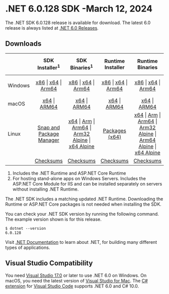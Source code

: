 # .NET 6.0.128 SDK -March 12, 2024

The .NET SDK 6.0.128 release is available for download. The latest 6.0 release is always listed at [.NET 6.0 Releases](../README.md).

## Downloads

|           | SDK Installer<sup>1</sup>                        | SDK Binaries<sup>1</sup>                 | Runtime Installer                                        | Runtime Binaries                                 | ASP.NET Core Runtime           |Windows Desktop Runtime          |
| --------- | :------------------------------------------:     | :----------------------:                 | :---------------------------:                            | :-------------------------:                      | :-----------------:            | :-----------------:            |
| Windows   | [x86][dotnet-sdk-win-x86.exe] \| [x64][dotnet-sdk-win-x64.exe] \| [Arm64][dotnet-sdk-win-arm64.exe] | [x86][dotnet-sdk-win-x86.zip] \| [x64][dotnet-sdk-win-x64.zip] \|  [Arm64][dotnet-sdk-win-arm64.zip] | [x86][dotnet-runtime-win-x86.exe] \| [x64][dotnet-runtime-win-x64.exe] \| [Arm64][dotnet-runtime-win-arm64.exe] | [x86][dotnet-runtime-win-x86.zip] \| [x64][dotnet-runtime-win-x64.zip] \| [Arm64][dotnet-runtime-win-arm64.zip] | [x86][aspnetcore-runtime-win-x86.exe] \| [x64][aspnetcore-runtime-win-x64.exe] \|<br/> [Hosting Bundle][dotnet-hosting-win.exe]<sup>2</sup> | [x86][windowsdesktop-runtime-win-x86.exe] \| [x64][windowsdesktop-runtime-win-x64.exe] \| [Arm64][windowsdesktop-runtime-win-arm64.exe] |
| macOS     | [x64][dotnet-sdk-osx-x64.pkg] \| [ARM64][dotnet-sdk-osx-arm64.pkg] | [x64][dotnet-sdk-osx-x64.tar.gz] \| [ARM64][dotnet-sdk-osx-arm64.tar.gz]  | [x64][dotnet-runtime-osx-x64.pkg] \| [ARM64][dotnet-runtime-osx-arm64.pkg] | [x64][dotnet-runtime-osx-x64.tar.gz] \| [ARM64][dotnet-runtime-osx-arm64.tar.gz]| [x64][aspnetcore-runtime-osx-x64.tar.gz] \| [ARM64][aspnetcore-runtime-osx-arm64.tar.gz] | - |<sup>1</sup>
| Linux     |  [Snap and Package Manager](../install-linux.md)  | [x64][dotnet-sdk-linux-x64.tar.gz] \| [Arm][dotnet-sdk-linux-arm.tar.gz]  \| [Arm64][dotnet-sdk-linux-arm64.tar.gz] \| [Arm32 Alpine][dotnet-sdk-linux-musl-arm.tar.gz]  \| [x64 Alpine][dotnet-sdk-linux-musl-x64.tar.gz] | [Packages (x64)][linux-packages] | [x64][dotnet-runtime-linux-x64.tar.gz] \| [Arm][dotnet-runtime-linux-arm.tar.gz] \| [Arm64][dotnet-runtime-linux-arm64.tar.gz] \| [Arm32 Alpine][dotnet-runtime-linux-musl-arm.tar.gz] \| [Arm64 Alpine][dotnet-runtime-linux-musl-arm64.tar.gz] \| [x64 Alpine][dotnet-runtime-linux-musl-x64.tar.gz]  | [x64][aspnetcore-runtime-linux-x64.tar.gz]<sup>1</sup>  \| [Arm][aspnetcore-runtime-linux-arm.tar.gz]<sup>1</sup> \| [Arm64][aspnetcore-runtime-linux-arm64.tar.gz]<sup>1</sup> \| [x64 Alpine][aspnetcore-runtime-linux-musl-x64.tar.gz] | - | <sup>1</sup> |
|  | [Checksums][checksums-sdk]                             | [Checksums][checksums-sdk]                                      | [Checksums][checksums-runtime]                             | [Checksums][checksums-runtime]  | [Checksums][checksums-runtime]  | [Checksums][checksums-runtime]

1. Includes the .NET Runtime and ASP.NET Core Runtime
2. For hosting stand-alone apps on Windows Servers. Includes the ASP.NET Core Module for IIS and can be installed separately on servers without installing .NET Runtime.

The .NET SDK includes a matching updated .NET Runtime. Downloading the Runtime or ASP.NET Core packages is not needed when installing the SDK.

You can check your .NET SDK version by running the following command. The example version shown is for this release.

```console
$ dotnet --version
6.0.128
```

Visit [.NET Documentation](https://learn.microsoft.com/dotnet/core/) to learn about .NET, for building many different types of applications.

## Visual Studio Compatibility

You need [Visual Studio 17.0](https://visualstudio.microsoft.com) or later to use .NET 6.0 on Windows. On macOS, you need the latest version of [Visual Studio for Mac](https://visualstudio.microsoft.com/vs/mac/). The [C# extension](https://code.visualstudio.com/docs/languages/dotnet) for [Visual Studio Code](https://code.visualstudio.com/) supports .NET 6.0 and C# 10.0.

[blob-runtime]: https://builds.dotnet.microsoft.com/dotnet/Runtime/
[blob-sdk]: https://builds.dotnet.microsoft.com/dotnet/Sdk/
[release-notes]: 6.0.128.md

[checksums-runtime]: https://builds.dotnet.microsoft.com/dotnet/checksums/6.0.28-sha.txt
[checksums-sdk]: https://builds.dotnet.microsoft.com/dotnet/checksums/6.0.28-sha.txt

[linux-install]: https://learn.microsoft.com/dotnet/core/install/linux

[dotnet-blog]:  https://devblogs.microsoft.com/dotnet/February-2024-updates/
[aspnet-blog]: https://devblogs.microsoft.com/dotnet/announcing-asp-net-core-in-net-6/
[maui-blog]: https://devblogs.microsoft.com/dotnet/update-on-dotnet-maui/
[linux-packages]: ../install-linux.md


[//]: # ( Runtime 6.0.28)
[dotnet-runtime-linux-arm.tar.gz]: https://download.visualstudio.microsoft.com/download/pr/71bb1bf6-dd86-4fe4-970c-9a9940bd1dcc/74cf5cc1c0a7e6c2c450e1c9e117b025/dotnet-runtime-6.0.28-linux-arm.tar.gz
[dotnet-runtime-linux-arm64.tar.gz]: https://download.visualstudio.microsoft.com/download/pr/05be959a-e55f-471c-ab03-75be0ac4fff2/65b05e51362a7a73621d17c718b8c5ae/dotnet-runtime-6.0.28-linux-arm64.tar.gz
[dotnet-runtime-linux-musl-arm.tar.gz]: https://download.visualstudio.microsoft.com/download/pr/bab2a313-b180-49cd-becc-3cda3bcc28df/e0df4ca21d73a32dc4aeb13082b1a068/dotnet-runtime-6.0.28-linux-musl-arm.tar.gz
[dotnet-runtime-linux-musl-arm64.tar.gz]: https://download.visualstudio.microsoft.com/download/pr/85324441-0d10-42fe-9463-4b2668eb4781/a1d495eaf6d815f8137c8690a3ed49df/dotnet-runtime-6.0.28-linux-musl-arm64.tar.gz
[dotnet-runtime-linux-musl-x64.tar.gz]: https://download.visualstudio.microsoft.com/download/pr/e960795d-7dc6-40e6-8a3c-a8def247f17d/4d6ce411567c7709e816e16f2c47ab9a/dotnet-runtime-6.0.28-linux-musl-x64.tar.gz
[dotnet-runtime-linux-x64.tar.gz]: https://download.visualstudio.microsoft.com/download/pr/7299a5aa-2992-4ba8-80ba-4aab1d009fc5/4ed058593c95649e1ef63567829d99d6/dotnet-runtime-6.0.28-linux-x64.tar.gz
[dotnet-runtime-osx-arm64.pkg]: https://download.visualstudio.microsoft.com/download/pr/6bdf3655-2e22-493c-b414-df0557b828de/a9b37b1aae9b4025da820fa796e272d2/dotnet-runtime-6.0.28-osx-arm64.pkg
[dotnet-runtime-osx-arm64.tar.gz]: https://download.visualstudio.microsoft.com/download/pr/3093e11f-975b-4c5f-ae9d-197149efb629/ceb685df67884156ea052c95d3b3d466/dotnet-runtime-6.0.28-osx-arm64.tar.gz
[dotnet-runtime-osx-x64.pkg]: https://download.visualstudio.microsoft.com/download/pr/f9f7aec9-ee4d-49f2-92fc-7f8dc4e89975/ac76ce333c8c3f677a67cd2f4ea668a8/dotnet-runtime-6.0.28-osx-x64.pkg
[dotnet-runtime-osx-x64.tar.gz]: https://download.visualstudio.microsoft.com/download/pr/d04355db-6489-4205-8ad8-f42ca21c1c21/193b2519cd202d9cd8129e62dcf9ec1f/dotnet-runtime-6.0.28-osx-x64.tar.gz
[dotnet-runtime-win-arm64.exe]: https://download.visualstudio.microsoft.com/download/pr/df9a97a8-a535-4564-8132-f56cf1e57874/dccc2f9bb9391c2b15fe5944468f80d7/dotnet-runtime-6.0.28-win-arm64.exe
[dotnet-runtime-win-arm64.zip]: https://download.visualstudio.microsoft.com/download/pr/7e465889-3fa8-4ce5-9501-8a79ddc38352/cf7aaaee41ff48f2cf480181529f4fc5/dotnet-runtime-6.0.28-win-arm64.zip
[dotnet-runtime-win-x64.exe]: https://download.visualstudio.microsoft.com/download/pr/fb0630a0-d5e7-43a6-92eb-1e114de80a5b/a43563f0a5c6ca71005d8ffe5de1bd88/dotnet-runtime-6.0.28-win-x64.exe
[dotnet-runtime-win-x64.zip]: https://download.visualstudio.microsoft.com/download/pr/d96457e9-44d0-4f7b-a45a-72471e83622a/7cb90da69ed3d23af308702ab2b9bb17/dotnet-runtime-6.0.28-win-x64.zip
[dotnet-runtime-win-x86.exe]: https://download.visualstudio.microsoft.com/download/pr/267211b8-f876-4e97-b98c-6014a5c83b50/2c6630fe03f63e581c98302e5ac144fc/dotnet-runtime-6.0.28-win-x86.exe
[dotnet-runtime-win-x86.zip]: https://download.visualstudio.microsoft.com/download/pr/c090f88f-988c-44d6-9a40-a8b9bc5ce5a0/f122abbfed1d3754f1c412c92b73a3f0/dotnet-runtime-6.0.28-win-x86.zip

[//]: # ( WindowsDesktop 6.0.28)
[windowsdesktop-runtime-win-arm64.exe]: https://download.visualstudio.microsoft.com/download/pr/1c3aa974-fd10-4e3a-afd0-70504981901c/f043466b295d91cb432cfb12187f9317/windowsdesktop-runtime-6.0.28-win-arm64.exe
[windowsdesktop-runtime-win-arm64.zip]: https://download.visualstudio.microsoft.com/download/pr/8cae7212-f168-42fe-a850-eb6a43d4906d/754bd95f0de7a40d62618fa4e8f29b8f/windowsdesktop-runtime-6.0.28-win-arm64.zip
[windowsdesktop-runtime-win-x64.exe]: https://download.visualstudio.microsoft.com/download/pr/3f02cb28-18d2-41d8-a5e3-411aac7b7e5d/69fb6f7f450993f326ead2575ab783d0/windowsdesktop-runtime-6.0.28-win-x64.exe
[windowsdesktop-runtime-win-x64.zip]: https://download.visualstudio.microsoft.com/download/pr/e649bfc4-2465-4444-9aef-7bb4f37f97f9/0daa90bf1f463c8d4b3ccc085e968b0a/windowsdesktop-runtime-6.0.28-win-x64.zip
[windowsdesktop-runtime-win-x86.exe]: https://download.visualstudio.microsoft.com/download/pr/6e38e5c8-1fad-47d6-8863-bef8a6806148/255e17a4ef55bc157392e713cc7aff82/windowsdesktop-runtime-6.0.28-win-x86.exe
[windowsdesktop-runtime-win-x86.zip]: https://download.visualstudio.microsoft.com/download/pr/92cd4f2c-bf71-4042-ba71-5ff52c824d99/d327d7840c7dcb6da0750af40889db28/windowsdesktop-runtime-6.0.28-win-x86.zip

[//]: # ( ASP 6.0.28)
[aspnetcore-runtime-linux-arm.tar.gz]: https://download.visualstudio.microsoft.com/download/pr/2b871c24-a310-4842-9ebf-81c257443f4e/dabf5b3fb20dcaa50818574cbf91712b/aspnetcore-runtime-6.0.28-linux-arm.tar.gz
[aspnetcore-runtime-linux-arm64.tar.gz]: https://download.visualstudio.microsoft.com/download/pr/9926d390-141c-449b-b66b-92592af1c4d2/affff3fb06b82ef6388f57f1ee5359a3/aspnetcore-runtime-6.0.28-linux-arm64.tar.gz
[aspnetcore-runtime-linux-musl-arm.tar.gz]: https://download.visualstudio.microsoft.com/download/pr/7945d535-ac85-47a8-aa20-06e1748c9be1/2fa424c7de8b65cdb963ce8b78d97edf/aspnetcore-runtime-6.0.28-linux-musl-arm.tar.gz
[aspnetcore-runtime-linux-musl-arm64.tar.gz]: https://download.visualstudio.microsoft.com/download/pr/f50ace21-4baa-4e03-95de-eb1d966e193d/be697285e0e7abac4180a86a6c0fe0ab/aspnetcore-runtime-6.0.28-linux-musl-arm64.tar.gz
[aspnetcore-runtime-linux-musl-x64.tar.gz]: https://download.visualstudio.microsoft.com/download/pr/e05bf464-9601-4d4b-b412-f9d281ad4b78/4f8ae9cc0779607b4df58c223c411334/aspnetcore-runtime-6.0.28-linux-musl-x64.tar.gz
[aspnetcore-runtime-linux-x64.tar.gz]: https://download.visualstudio.microsoft.com/download/pr/8e120ccb-35b2-461b-a791-4c439d2371f1/f64e4a1a25fc96ed90c9db839d7044fd/aspnetcore-runtime-6.0.28-linux-x64.tar.gz
[aspnetcore-runtime-osx-arm64.tar.gz]: https://download.visualstudio.microsoft.com/download/pr/eda70fe7-655e-4753-b185-159a9534f6fc/0cead75a722fddb6341c27da918576d4/aspnetcore-runtime-6.0.28-osx-arm64.tar.gz
[aspnetcore-runtime-osx-x64.tar.gz]: https://download.visualstudio.microsoft.com/download/pr/82a75674-ecad-46c9-afb7-4cbdd9e5c464/f6fdcb021c3a7c0a7e7bf844eea1bb66/aspnetcore-runtime-6.0.28-osx-x64.tar.gz
[aspnetcore-runtime-win-arm64.zip]: https://download.visualstudio.microsoft.com/download/pr/1abf1ec0-cd9d-4970-8cc3-c2278909f3b5/d9b8a31101651c3bacb8decc0efa8db9/aspnetcore-runtime-6.0.28-win-arm64.zip
[aspnetcore-runtime-win-x64.exe]: https://download.visualstudio.microsoft.com/download/pr/c7e44967-9522-4567-9f23-d92452cb25d4/89b32234f3dc50b2c1e215439dd98866/aspnetcore-runtime-6.0.28-win-x64.exe
[aspnetcore-runtime-win-x64.zip]: https://download.visualstudio.microsoft.com/download/pr/56ba51ff-c29e-460d-bff3-4604f84942fe/df3aea77fa56a76a1325940747f82e99/aspnetcore-runtime-6.0.28-win-x64.zip
[aspnetcore-runtime-win-x86.exe]: https://download.visualstudio.microsoft.com/download/pr/43a8bb70-5f8b-4219-95f1-8a3af65ac047/23bc7729e74089ee0edb0bf08f71bb37/aspnetcore-runtime-6.0.28-win-x86.exe
[aspnetcore-runtime-win-x86.zip]: https://download.visualstudio.microsoft.com/download/pr/c4d7199e-a4ba-476e-a22e-ac3e4ee62314/ed30b26a606fd18c5c6b346890fc6a90/aspnetcore-runtime-6.0.28-win-x86.zip
[dotnet-hosting-win.exe]: https://download.visualstudio.microsoft.com/download/pr/c9277ae6-1bd2-47d6-aa9f-0409791e4a22/ce685479743a5567f43913362237e320/dotnet-hosting-6.0.28-win.exe

[//]: # ( SDK 6.0.128)
[dotnet-sdk-linux-arm.tar.gz]: https://download.visualstudio.microsoft.com/download/pr/6d2fd41a-2160-42ee-a3ac-59e4f11276e5/50f170b07853c0b75c5f6b4236b08ef2/dotnet-sdk-6.0.128-linux-arm.tar.gz
[dotnet-sdk-linux-arm64.tar.gz]: https://download.visualstudio.microsoft.com/download/pr/0041b4a7-e890-4fb5-8bf3-8d31cefed5ac/505c3738dbcd0a94edfa0af32afdc95e/dotnet-sdk-6.0.128-linux-arm64.tar.gz
[dotnet-sdk-linux-musl-arm.tar.gz]: https://download.visualstudio.microsoft.com/download/pr/2d5460e2-e976-4a42-b30a-3d418bb10187/9b01484f458f4ae4e3394166bd8eef7d/dotnet-sdk-6.0.128-linux-musl-arm.tar.gz
[dotnet-sdk-linux-musl-arm64.tar.gz]: https://download.visualstudio.microsoft.com/download/pr/f683585e-b841-4dc8-93d6-28491260ba40/7599f47ee0cd2c3effb31342764f07ca/dotnet-sdk-6.0.128-linux-musl-arm64.tar.gz
[dotnet-sdk-linux-musl-x64.tar.gz]: https://download.visualstudio.microsoft.com/download/pr/9091cd40-0f9a-4ac2-a171-afccfa6dc627/d68af8d5e13043ce1a95ee622f49f3e8/dotnet-sdk-6.0.128-linux-musl-x64.tar.gz
[dotnet-sdk-linux-x64.tar.gz]: https://download.visualstudio.microsoft.com/download/pr/530c0041-ad39-4918-b658-9e8d9b0e3982/41efca744e6ae51fbffd51a8f546bb9c/dotnet-sdk-6.0.128-linux-x64.tar.gz
[dotnet-sdk-osx-arm64.pkg]: https://download.visualstudio.microsoft.com/download/pr/b4c67917-19ad-4344-9929-48fc0a88bf0f/a006d448b66a6971811d9b7be36ed086/dotnet-sdk-6.0.128-osx-arm64.pkg
[dotnet-sdk-osx-arm64.tar.gz]: https://download.visualstudio.microsoft.com/download/pr/d4b2a693-09e5-4f68-b9e6-5f0a0a3d7fdc/e3985f6d25d32394d0da5b259e79a438/dotnet-sdk-6.0.128-osx-arm64.tar.gz
[dotnet-sdk-osx-x64.pkg]: https://download.visualstudio.microsoft.com/download/pr/84340056-2f35-4ab0-9a96-2919a6a531d5/2fd673c4302dba5710e72b8e77cb5fff/dotnet-sdk-6.0.128-osx-x64.pkg
[dotnet-sdk-osx-x64.tar.gz]: https://download.visualstudio.microsoft.com/download/pr/15f361b9-5a74-4345-b268-0a22ba7e0a97/8113ded4fff1234c307050e7b0f760dd/dotnet-sdk-6.0.128-osx-x64.tar.gz
[dotnet-sdk-win-arm64.exe]: https://download.visualstudio.microsoft.com/download/pr/b549b4dd-08fe-451a-b271-3f654bdbca86/a02df1ba939dae749ccf8634a6c0401c/dotnet-sdk-6.0.128-win-arm64.exe
[dotnet-sdk-win-arm64.zip]: https://download.visualstudio.microsoft.com/download/pr/e895cdc1-1b24-4dc7-8a6d-b3007b02dfbf/82227d67afac13bca3841196adcee872/dotnet-sdk-6.0.128-win-arm64.zip
[dotnet-sdk-win-x64.exe]: https://download.visualstudio.microsoft.com/download/pr/f5941dab-eda5-46fb-a2da-154a4f7e3c29/3e010236cbaccfae700d154385f126ac/dotnet-sdk-6.0.128-win-x64.exe
[dotnet-sdk-win-x64.zip]: https://download.visualstudio.microsoft.com/download/pr/5df47a32-9db8-4e4b-a357-020163140128/e8aedb17936853c1eaee75f0fa605bb0/dotnet-sdk-6.0.128-win-x64.zip
[dotnet-sdk-win-x86.exe]: https://download.visualstudio.microsoft.com/download/pr/acc12efd-fd3f-4bde-b5d0-f23dcd48b96a/bc1b12fd90c9121f36aa941f62561e35/dotnet-sdk-6.0.128-win-x86.exe
[dotnet-sdk-win-x86.zip]: https://download.visualstudio.microsoft.com/download/pr/ea68b9a1-f62d-42c2-8b64-209ffaeae453/18012161aa88e62586a67919adb5c2eb/dotnet-sdk-6.0.128-win-x86.zip
